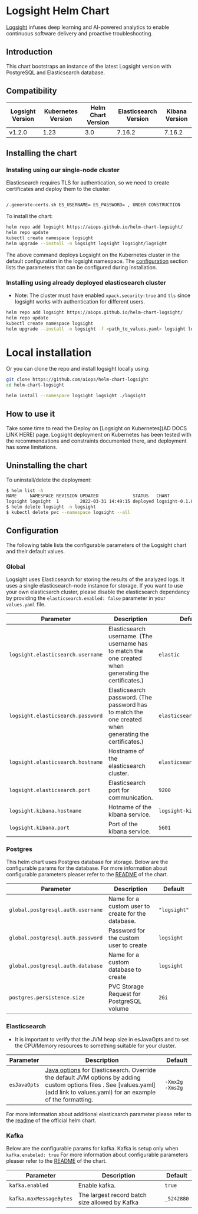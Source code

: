 # Logsight Helm Chart

[Logsight](https://logsight.ai) infuses deep learning and AI-powered analytics to enable continuous software delivery and proactive troubleshooting.

## Introduction

This chart bootstraps an instance of the latest Logsight version with PostgreSQL and Elasticsearch database.

## Compatibility

| Logsight Version | Kubernetes Version | Helm Chart Version  | Elasticsearch Version | Kibana Version|
|------------------| ------------------ | ------------------ | ------------------ | ------------------ |
| v1.2.0           | 1.23               | 3.0                | 7.16.2 | 7.16.2|

## Installing the chart

### Instaling using our single-node cluster

Elasticsearch requires TLS for authentication, so we need to create certificates and deploy them to the cluster:

```bash

/.generate-certs.sh ES_USERNAME= ES_PASSWORD= , UNDER CONSTRUCTION

```

To install the chart:

```bash
helm repo add logsight https://aiops.github.io/helm-chart-logsight/
helm repo update
kubectl create namespace logsight
helm upgrade --install -n logsight logsight logsight/logsight
```

The above command deploys Logsight on the Kubernetes cluster in the default configuration in the logsight namespace. The [configuration](#configuration) section lists the parameters that can be configured during installation.


### Installing using already deployed elasticsearch cluster

* Note: The cluster must have enabled `xpack.security:true` and `tls` since logsight works with authentication for different users.
  
```bash
helm repo add logsight https://aiops.github.io/helm-chart-logsight/
helm repo update
kubectl create namespace logsight
helm upgrade --install -n logsight -f <path_to_values.yaml> logsight logsight/logsight
```

# Local installation

Or you can clone the repo and install logsight locally using:
```bash
git clone https://github.com/aiops/helm-chart-logsight
cd helm-chart-logsight
```

```bash
helm install --namespace logsight logsight ./logsight
```

## How to use it

Take some time to read the Deploy on [Logsight on Kubernetes](AD DOCS LINK HERE) page.
Logsight deployment on Kubernetes has been tested with the recommendations and constraints documented there, and deployment has some limitations.

## Uninstalling the chart

To uninstall/delete the deployment:

```bash
$ helm list -A
NAME     NAMESPACE REVISION UPDATED             STATUS   CHART          APP VERSION
logsight logsight  1        2022-03-31 14:49:15 deployed logsight-0.1.0 v1.0.0
$ helm delete logsight -n logsight
$ kubectl delete pvc --namespace logsight --all
```

## Configuration

The following table lists the configurable parameters of the Logsight chart and their default values.

### Global

Logsight uses Elasticsearch for storing the results of the analyzed logs. It uses a single elasticsearch-node instance for storage. If you want to use your own elasticsarch cluster, please disable the elasticsearch dependancy by providing the `elasticsearch.enabled: false` parameter in your `values.yaml` file.


| Parameter | Description | Default |
| --------- | ----------- | ------- |
| `logsight.elasticsearch.username` | Elasticsearch username. (The username has to match the one created when generating the certificates.) | `elastic` |
| `logsight.elasticsearch.password` | Elasticsearch password. (The password has to match the one created when generating the certificates.)  | `elasticsearchpassword` |
| `logsight.elasticsearch.hostname` | Hostname of the elasticsearch cluster. | `elasticsearch-master` |
| `logsight.elasticsearch.port` | Elasticsearch port for communication. | `9200` |
| `logsight.kibana.hostname` | Hotname of the kibana service. | `logsight-kibana` |
| `logsight.kibana.port` | Port of the kibana service.  | `5601` |


### Postgres

This helm chart uses Postgres database for storage. Below are the configurable params for the database. For more information about configurable parameters pleaser refer to the [README](https://github.com/bitnami/charts/tree/master/bitnami/postgresql) of the chart.

| Parameter | Description | Default |
| --------- | ----------- | ------- |
| `global.postgresql.auth.username` | Name for a custom user to create for the database. | `"logsight"` |
| `global.postgresql.auth.password` | Password for the custom user to create  | `logsight` |
| `global.postgresql.auth.database` | Name for a custom database to create | `logsight` |
| `postgres.persistence.size` | PVC Storage Request for PostgreSQL volume | `2Gi` |

### Elasticsearch

* It is important to verify that the JVM heap size in esJavaOpts and to set the CPU/Memory resources to something suitable for your cluster.
  
| Parameter | Description | Default |
| --------- | ----------- | ------- |
| `esJavaOpts` | [Java options](https://www.elastic.co/guide/en/elasticsearch/reference/current/jvm-options.html) for Elasticsearch. Override the default JVM options by adding custom options files . See [values.yaml](add link to values.yaml) for an example of the formatting. | `-Xmx2g -Xms2g` |

For more information about additional elasticsarch parameter please refer to the [readme](https://github.com/elastic/helm-charts/tree/main/elasticsearch) of the official helm chart.

### Kafka

 Below are the configurable params for kafka. Kafka is setup only when `kafka.enabeled: true` For more information about configurable parameters pleaser refer to the [README](https://github.com/bitnami/charts/tree/master/bitnami/kafka) of the chart.

| Parameter                         | Description  | Default    |
|-----------------------------------|--------------|------------|
| `kafka.enabled`                   | Enable kafka. | `true`    |
| `kafka.maxMessageBytes`           | The largest record batch size allowed by Kafka             | `_5242880` |
